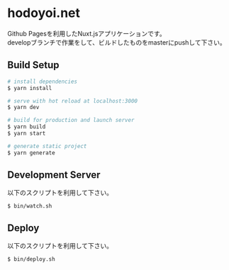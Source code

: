 # hodoyoi.net

Github Pagesを利用したNuxt.jsアプリケーションです。  
developブランチで作業をして、ビルドしたものをmasterにpushして下さい。

## Build Setup

```bash
# install dependencies
$ yarn install

# serve with hot reload at localhost:3000
$ yarn dev

# build for production and launch server
$ yarn build
$ yarn start

# generate static project
$ yarn generate
```

## Development Server
以下のスクリプトを利用して下さい。
```
$ bin/watch.sh
```

## Deploy
以下のスクリプトを利用して下さい。
```
$ bin/deploy.sh
```
